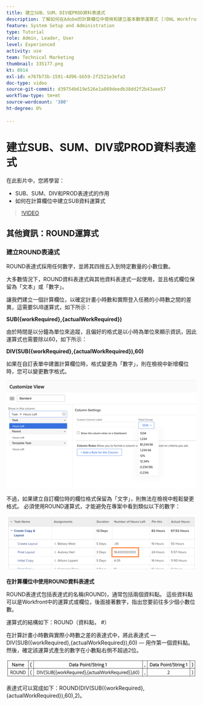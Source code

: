 ```yaml
---
title: 建立SUB、SUM、DIV或PROD資料表達式
description: 了解如何在Adobe的計算欄位中使用和建立基本數學運算式 [!DNL Workfront].
feature: System Setup and Administration
type: Tutorial
role: Admin, Leader, User
level: Experienced
activity: use
team: Technical Marketing
thumbnail: 335177.png
kt: 8914
exl-id: e767b73b-1591-4d96-bb59-2f2521e3efa3
doc-type: video
source-git-commit: d39754b619e526e1a869deedb38dd2f2b43aee57
workflow-type: tm+mt
source-wordcount: '380'
ht-degree: 0%

---
```


# 建立SUB、SUM、DIV或PROD資料表達式

在此影片中，您將學習：

* SUB、SUM、DIV和PROD表達式的作用
* 如何在計算欄位中建立SUB資料運算式

>[!VIDEO](https://video.tv.adobe.com/v/335177/?quality=12)

## 其他資訊：ROUND運算式

### 建立ROUND表達式

ROUND表達式採用任何數字，並將其四捨五入到特定數量的小數位數。

大多數情況下，ROUND資料表達式與其他資料表達式一起使用，並且格式欄位保留為「文本」或「數字」。

讓我們建立一個計算欄位，以確定計畫小時數和實際登入任務的小時數之間的差異，這需要SUB運算式，如下所示：

**SUB({workRequired},{actualWorkRequired})**

由於時間是以分鐘為單位來追蹤，且偏好的格式是以小時為單位來顯示資訊，因此運算式也需要除以60，如下所示：

**DIV(SUB({workRequired},{actualWorkRequired}),60)**

如果在自訂表單中建置計算欄位時，格式變更為「數字」，則在檢視中新增欄位時，您可以變更數字格式。

![具有利用率報告的工作負載平衡器](assets/round01.png)

不過，如果建立自訂欄位時的欄位格式保留為「文字」，則無法在檢視中輕鬆變更格式。 必須使用ROUND運算式，才能避免在專案中看到類似以下的數字：

![具有利用率報告的工作負載平衡器](assets/round02.png)

<b>在計算欄位中使用ROUND資料表達式</b>

ROUND表達式包括表達式的名稱(ROUND)，通常包括兩個資料點。 這些資料點可以是Workfront中的運算式或欄位，後面接著數字，指出您要前往多少個小數位數。

運算式的結構如下：ROUND（資料點， #）

在計算計畫小時數與實際小時數之差的表達式中，將此表達式 — DIV(SUB({workRequired},{actualWorkRequired}),60) — 用作第一個資料點。 然後，確定該運算式產生的數字在小數點右側不超過2位。

![具有利用率報告的工作負載平衡器](assets/round03.png)

表達式可以寫成如下：ROUND(DIV(SUB({workRequired},{actualWorkRequired}),60),2)。
